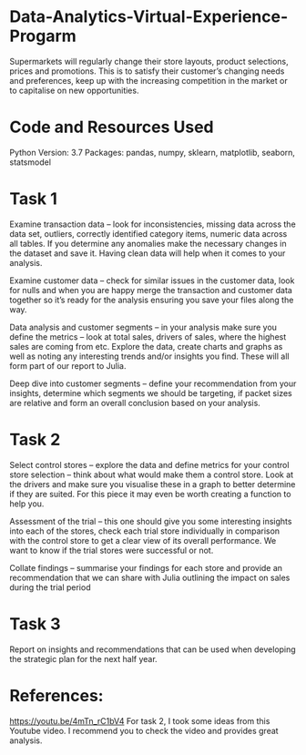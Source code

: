 # Data-Analytics-Virtual-Experience-Progarm

Supermarkets will regularly change their store layouts, product selections, prices and promotions. This is to satisfy their customer’s changing needs and preferences, keep up with the increasing competition in the market or to capitalise on new opportunities. 

# Code and Resources Used

Python Version: 3.7
Packages: pandas, numpy, sklearn, matplotlib, seaborn, statsmodel

# Task 1

Examine transaction data – look for inconsistencies, missing data across the data set, outliers, correctly identified category items, numeric data across all tables. If you determine any anomalies make the necessary changes in the dataset and save it. Having clean data will help when it comes to your analysis. 

Examine customer data – check for similar issues in the customer data, look for nulls and when you are happy merge the transaction and customer data together so it’s ready for the analysis ensuring you save your files along the way.

Data analysis and customer segments – in your analysis make sure you define the metrics – look at total sales, drivers of sales, where the highest sales are coming from etc. Explore the data, create charts and graphs as well as noting any interesting trends and/or insights you find. These will all form part of our report to Julia. 

Deep dive into customer segments – define your recommendation from your insights, determine which segments we should be targeting, if packet sizes are relative and form an overall conclusion based on your analysis. 

# Task 2

Select control stores – explore the data and define metrics for your control store selection – think about what would make them a control store. Look at the drivers and make sure you visualise these in a graph to better determine if they are suited. For this piece it may even be worth creating a function to help you. 

Assessment of the trial – this one should give you some interesting insights into each of the stores, check each trial store individually in comparison with the control store to get a clear view of its overall performance. We want to know if the trial stores were successful or not. 

Collate findings – summarise your findings for each store and provide an recommendation that we can share with Julia outlining the impact on sales during the trial period

# Task 3

Report on insights and recommendations that can be used when developing the strategic plan for the next half year.


# References:

https://youtu.be/4mTn_rC1bV4 For task 2, I took some ideas from this Youtube video. I recommend you to check the video and provides great analysis. 

